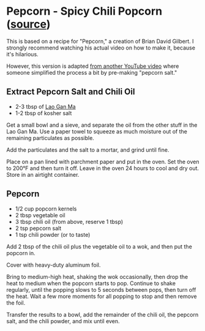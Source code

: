 # Pepcorn - Spicy Chili Popcorn ([source](https://www.youtube.com/watch?v=3fG8rNHUspU))

This is based on a recipe for "Pepcorn," a creation of Brian David Gilbert.
I strongly recommend watching his actual video on how to make it, because it's hilarious.

However, this version is adapted [from another YouTube video](https://www.youtube.com/watch?v=WOHcChzvh7E)
where someone simplified the process a bit by pre-making "pepcorn salt."

## Extract Pepcorn Salt and Chili Oil

* 2-3 tbsp of [Lao Gan Ma](https://www.amazon.com/dp/B074PXK75Y)
* 1-2 tbsp of kosher salt

Get a small bowl and a sieve, and separate the oil from the other stuff in the Lao Gan Ma.
Use a paper towel to squeeze as much moisture out of the remaining particulates as possible.

Add the particulates and the salt to a mortar, and grind until fine.

Place on a pan lined with parchment paper and put in the oven.
Set the oven to 200°F and then turn it off.  Leave in the oven 24 hours to cool and dry out.
Store in an airtight container.

## Pepcorn

* 1/2 cup popcorn kernels
* 2 tbsp vegetable oil
* 3 tbsp chili oil (from above, reserve 1 tbsp)
* 2 tsp pepcorn salt
* 1 tsp chili powder (or to taste)

Add 2 tbsp of the chili oil plus the vegetable oil to a wok, and then put the popcorn in.

Cover with heavy-duty aluminum foil.

Bring to medium-high heat, shaking the wok occasionally, then drop the heat to medium when the popcorn starts to pop.
Continue to shake regularly, until the popping slows to 5 seconds between pops, then turn off the heat.
Wait a few more moments for all popping to stop and then remove the foil.

Transfer the results to a bowl, add the remainder of the chili oil, the pepcorn salt, and the chili powder, and mix until even.
